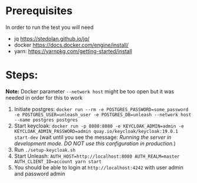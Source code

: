 # Prerequisites
In order to run the test you will need
- jq https://stedolan.github.io/jq/
- docker https://docs.docker.com/engine/install/
- yarn: https://yarnpkg.com/getting-started/install 

# Steps:
**Note:** Docker parameter `--network host` might be too open but it was needed in order for this to work

1. Initiate postgres: `docker run --rm -e POSTGRES_PASSWORD=some_password -e POSTGRES_USER=unleash_user -e POSTGRES_DB=unleash --network host --name postgres postgres`
2. Start keycloak: `docker run -p 8080:8080 -e KEYCLOAK_ADMIN=admin -e KEYCLOAK_ADMIN_PASSWORD=admin quay.io/keycloak/keycloak:19.0.1 start-dev` (wait until you see the message: _Running the server in development mode. DO NOT use this configuration in production._)
3. Run `./setup-keycloak.sh`
4. Start Unleash: `AUTH_HOST=http://localhost:8080 AUTH_REALM=master AUTH_CLIENT_ID=account yarn start`
5. You should be able to login at `http://localhost:4242` with user admin and password admin